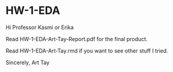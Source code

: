 # HW-1-EDA

Hi Professor Kasmi or Erika

Read HW-1-EDA-Art-Tay-Report.pdf for the final product. 

Read HW-1-EDA-Art-Tay.rmd if you want to see other stuff I tried. 

Sincerely, 
Art Tay
